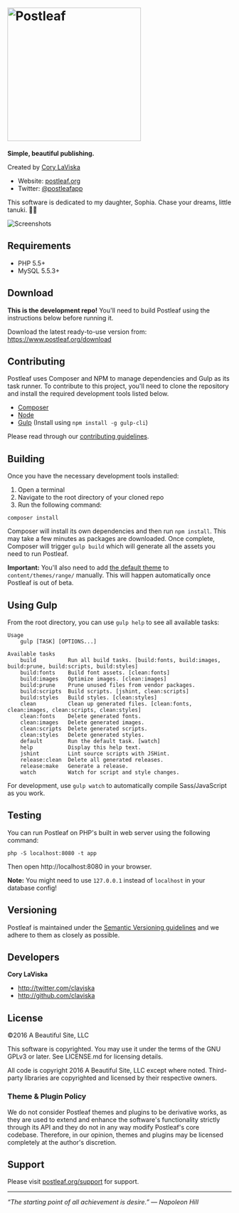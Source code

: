 # <img src="https://www.postleaf.org/content/themes/postleaf/img/logo-color-text.svg" alt="Postleaf" width="300">

**Simple, beautiful publishing.**

Created by [Cory LaViska](https://twitter.com/claviska)

- Website: [postleaf.org](https://www.postleaf.org/)
- Twitter: [@postleafapp](https://twitter.com/postleafapp)

This software is dedicated to my daughter, Sophia. Chase your dreams, little tanuki. 💙💚

![Screenshots](https://www.postleaf.org/content/uploads/2016/07/homepage-splash.png)

## Requirements

- PHP 5.5+
- MySQL 5.5.3+

## Download

**This is the development repo!** You'll need to build Postleaf using the instructions below before running it.

Download the latest ready-to-use version from: https://www.postleaf.org/download

## Contributing

Postleaf uses Composer and NPM to manage dependencies and Gulp as its task runner. To contribute to this project, you'll need to clone the repository and install the required development tools listed below.

- [Composer](https://getcomposer.org/)
- [Node](https://nodejs.org/en/)
- [Gulp](http://gulpjs.com/) (Install using `npm install -g gulp-cli`)

Please read through our [contributing guidelines](https://github.com/postleaf/postleaf/blob/master/.github/CONTRIBUTING.md).

## Building

Once you have the necessary development tools installed:

1. Open a terminal
2. Navigate to the root directory of your cloned repo
3. Run the following command:

```
composer install
```

Composer will install its own dependencies and then run `npm install`. This may take a few minutes as packages are downloaded. Once complete, Composer will trigger `gulp build` which will generate all the assets you need to run Postleaf.

**Important:** You'll also need to add [the default theme](https://github.com/Postleaf/range) to `content/themes/range/` manually. This will happen automatically once Postleaf is out of beta.

## Using Gulp

From the root directory, you can use `gulp help` to see all available tasks:

```
Usage
    gulp [TASK] [OPTIONS...]

Available tasks
    build          Run all build tasks. [build:fonts, build:images, build:prune, build:scripts, build:styles]
    build:fonts    Build font assets. [clean:fonts]
    build:images   Optimize images. [clean:images]
    build:prune    Prune unused files from vendor packages.
    build:scripts  Build scripts. [jshint, clean:scripts]
    build:styles   Build styles. [clean:styles]
    clean          Clean up generated files. [clean:fonts, clean:images, clean:scripts, clean:styles]
    clean:fonts    Delete generated fonts.
    clean:images   Delete generated images.
    clean:scripts  Delete generated scripts.
    clean:styles   Delete generated styles.
    default        Run the default task. [watch]
    help           Display this help text.
    jshint         Lint source scripts with JSHint.
    release:clean  Delete all generated releases.
    release:make   Generate a release.
    watch          Watch for script and style changes.
```

For development, use `gulp watch` to automatically compile Sass/JavaScript as you work.

## Testing

You can run Postleaf on PHP's built in web server using the following command:

```
php -S localhost:8080 -t app
```

Then open http://localhost:8080 in your browser.

**Note:** You might need to use `127.0.0.1` instead of `localhost` in your database config!

## Versioning

Postleaf is maintained under the [Semantic Versioning guidelines](http://semver.org/) and we adhere to them as closely as possible.

## Developers

**Cory LaViska**

- http://twitter.com/claviska
- http://github.com/claviska

## License

©2016 A Beautiful Site, LLC

This software is copyrighted. You may use it under the terms of the GNU GPLv3 or later. See LICENSE.md for licensing details.

All code is copyright 2016 A Beautiful Site, LLC except where noted. Third-party libraries are copyrighted and licensed by their respective owners.

### Theme & Plugin Policy

We do not consider Postleaf themes and plugins to be derivative works, as they are used to extend and enhance the software's functionality strictly through its API and they do not in any way modify Postleaf's core codebase. Therefore, in our opinion, themes and plugins may be licensed completely at the author's discretion.

## Support

Please visit [postleaf.org/support](https://www.postleaf.org/support) for support.

------------------------------

*“The starting point of all achievement is desire.” — Napoleon Hill*